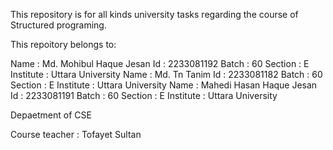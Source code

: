 This repository is for all kinds university tasks regarding the course of Structured programing.

This repoitory belongs to:

Name : Md. Mohibul Haque Jesan Id : 2233081192 Batch : 60 Section : E Institute : Uttara University
Name : Md. Tn Tanim Id : 2233081182 Batch : 60 Section : E Institute : Uttara University
Name : Mahedi Hasan Haque Jesan Id : 2233081191 Batch : 60 Section : E Institute : Uttara University


Depaetment of CSE

Course teacher : Tofayet Sultan
